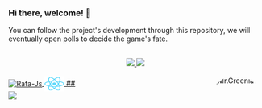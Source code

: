 ### Hi there, welcome! 🐧
You can follow the project's development through this repository, we will eventually open polls to decide the game's fate.

##



<div align="center">
  <a href="https://site.com/">
    
  <img height="180em" src="https://github-readme-stats.vercel.app/api?username=MrGreenland&show_icons=true&theme=dark&include_all_commits=true&count_private=true"/>
      <img height="180em" src="https://github-readme-stats.vercel.app/api/top-langs/?username=MrGreenland&layout=compact&langs_count=7&theme=dark"/>

</div>

<div style="display: inline_block"><br>
  <img align="center" alt="Rafa-Js" height="30" width="40" src="https://bitbill.oss-accelerate.aliyuncs.com/pics/coins/bsc.svg">
  <img align="center" alt="Rafa-React" height="30" width="40" src="https://raw.githubusercontent.com/devicons/devicon/master/icons/react/react-original.svg">  
##
  <img align="right" alt="Mr.Greenland" height="150" style="border-radius:50px;" src="https://cdn.discordapp.com/attachments/398315114815553536/890640108322185266/ezgif.com-gif-maker.gif">
</div>
  

 
<div> 
  <a href="https://www.telegram.com/chanell" target="_blank"><img src="https://img.shields.io/badge/Telegram-2CA5E0?style=for-the-badge&logo=telegram&logoColor=white" target="_blank"></a>

</div>
